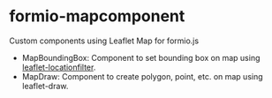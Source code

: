 # formio-mapcomponent
Custom components using Leaflet Map for formio.js

* MapBoundingBox: Component to set bounding box on map using [leaflet-locationfilter](https://github.com/deton/leaflet-locationfilter).
* MapDraw: Component to create polygon, point, etc. on map using leaflet-draw.
